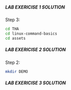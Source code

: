 ##### LAB EXERICISE 1 SOLUTION

Step 3:
```bash
cd THA
cd linux-command-basics
cd assets
```

##### LAB EXERICISE 2 SOLUTION

Step 2:
```bash
mkdir DEMO
```

##### LAB EXERICISE 3 SOLUTION
